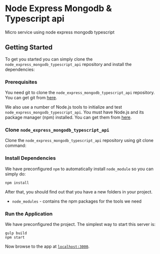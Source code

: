 # Node Express Mongodb & Typescript api
Micro service using node express mongodb typescript 

## Getting Started

To get you started you can simply clone the `node_express_mongodb_typescript_api` repository and install the dependencies:

### Prerequisites

You need git to clone the `node_express_mongodb_typescript_api` repository. You can get git from [here][git].

We also use a number of Node.js tools to initialize and test `node_express_mongodb_typescript_api`. You must have Node.js
and its package manager (npm) installed. You can get them from [here][node].

### Clone `node_express_mongodb_typescript_api`

Clone the `node_express_mongodb_typescript_api` repository using git clone command:

### Install Dependencies

We have preconfigured `npm` to automatically install `node_module` so you can simply do:

```
npm install
```

After that, you should find out that you have a new folders in your project.

* `node_modules` - contains the npm packages for the tools we need


### Run the Application

We have preconfigured the project. The simplest way to start this server is:

```
gulp build 
npm start
```

Now browse to the app at [`localhost:3000`][local-app-url].


[git]: https://git-scm.com/
[local-app-url]: http://localhost:3000
[node]: https://nodejs.org/
[npm]: https://www.npmjs.org/
